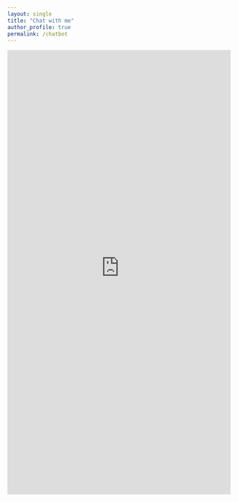 ```yaml
---
layout: single
title: "Chat with me"
author_profile: true
permalink: /chatbot
---
```


<iframe className="mt-4 w-full h-screen" src="https://thinhda-chat-support-app.streamlit.app?embedded=true" width="100%" height="1000" frameborder="0" style="border:0" allowfullscreen></iframe>
